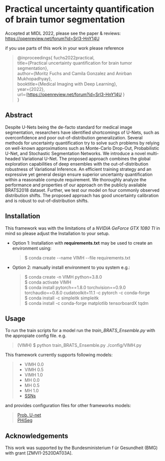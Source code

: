 # Practical uncertainty quantification of brain tumor segmentation 
Accepted at MIDL 2022, please see the paper & reviews:
https://openreview.net/forum?id=Srl3-HnY14U

if you use  parts of this work in your work please reference

>@inproceedings{
>fuchs2022practical, <br />
>title={Practical uncertainty quantification for brain tumor segmentation},<br />
>author={Moritz Fuchs and Camila Gonzalez and Anirban Mukhopadhyay},<br />
>booktitle={Medical Imaging with Deep Learning},<br />
>year={2022},<br />
>url={https://openreview.net/forum?id=Srl3-HnY14U } <br />
>}

## Abstract
Despite U-Nets being the de-facto standard for medical image segmentation, researchers have identified shortcomings of U-Nets, such as overconfidence and poor out-of-distribution generalization. Several methods for uncertainty quantification try to solve such problems by relying on well-known approximations such as Monte-Carlo Drop-Out, Probabilistic U-Net, and Stochastic Segmentation Networks. We introduce a novel multi-headed Variational U-Net. The proposed approach combines the global exploration capabilities of deep ensembles with the out-of-distribution robustness of Variational Inference. An efficient training strategy and an expressive yet general design ensure superior uncertainty quantification within a reasonable compute requirement. We thoroughly analyze the performance and properties of our approach on the publicly available BRATS2018 dataset. Further, we test our model on four commonly observed distribution shifts.
The proposed approach has good uncertainty calibration and is robust to out-of-distribution shifts.
## Installation
This framework was with the limitations of a *NVIDIA GeForce GTX 1080 TI* in mind so please adjust the Installation to your setup.

- Option 1: Installation with **requirements.txt** may be used to create an environment using:
    > $ conda create --name VIMH --file requirements.txt

- Option 2: manually install environment to you system e.g.:
    > $ conda create -n VIMH python=3.8.0<br />
    $ conda activate VIMH <br />
    $ conda install pytorch==1.8.0 torchvision==0.9.0 torchaudio==0.8.0 cudatoolkit=11.1 -c pytorch -c conda-forge<br />
    $ conda install -c simpleitk simpleitk<br />
    $ conda install -c conda-forge matplotlib tensorboardX tqdm
## Usage

To run the train scripts for a model run the *train_BRATS_Ensemble.py* with the appropiate config file. e.g.

> (VIMH) $ python train_BRATS_Ensemble.py ./config/VIMH.py

This framework currently supports following models:
>- VIMH 0.0
>- VIMH 0.5
>- VIMH 1.0
>- MH 0.0
>- MH 0.5
>- MH 1.0
>- [SSNs](https://github.com/biomedia-mira/stochastic_segmentation_networks)

and provides configuration files for other frameworks models:

> [Prob. U-net](https://github.com/SimonKohl/probabilistic_unet) <br />
> [PHiSeg](https://github.com/baumgach/PHiSeg-code)
## Acknowledgements

This work was supported by the Bundesministerium f ̈ur Gesundheit (BMG) with grant
[ZMVI1-2520DAT03A].